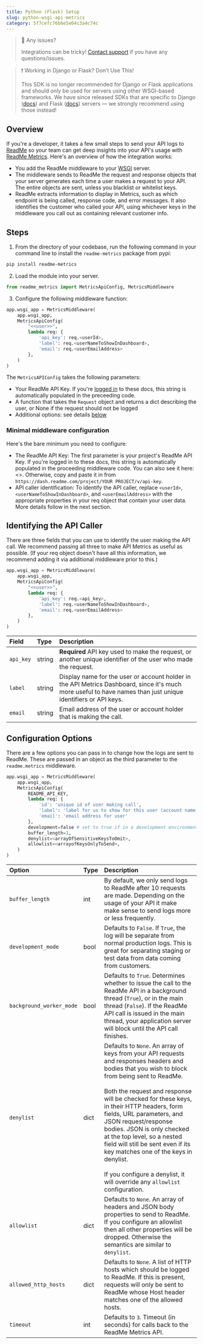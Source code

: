 ```yaml
---
title: Python (Flask) Setup
slug: python-wsgi-api-metrics
category: 5f7cefc76b6e5e04c3a4c74c
---
```


> 🚧 Any issues?
>
> Integrations can be tricky! [Contact support](https://docs.readme.com/guides/docs/contact-support) if you have any questions/issues.

> ❗ Working in Django or Flask? Don’t Use This!
>
> This SDK is no longer recommended for Django or Flask applications and should only be used for servers using other WSGI-based frameworks. We have since released SDKs that are specific to Django ([docs](https://docs.readme.com/docs/python-django-api-metrics)) and Flask ([docs](https://docs.readme.com/docs/python-flask-api-metrics)) servers — we strongly recommend using those instead!

## Overview

If you're a developer, it takes a few small steps to send your API logs to [ReadMe](http://readme.com/) so your team can get deep insights into your API's usage with [ReadMe Metrics](https://readme.com/metrics). Here's an overview of how the integration works:

<!-- TODO: we should rename these options! -->
<!--alex ignore blacklist whitelist-->

- You add the ReadMe middleware to your [WSGI](https://wsgi.readthedocs.io/) server.
- The middleware sends to ReadMe the request and response objects that your server generates each time a user makes a request to your API. The entire objects are sent, unless you blacklist or whitelist keys.
- ReadMe extracts information to display in Metrics, such as which endpoint is being called, response code, and error messages. It also identifies the customer who called your API, using whichever keys in the middleware you call out as containing relevant customer info.

## Steps

1. From the directory of your codebase, run the following command in your command line to install the `readme-metrics` package from pypi:

```bash
pip install readme-metrics
```

2. Load the module into your server.

```python
from readme_metrics import MetricsApiConfig, MetricsMiddleware
```

3. Configure the following middleware function:

```python
app.wsgi_app = MetricsMiddleware(
    app.wsgi_app,
    MetricsApiConfig(
        "<<user>>",
        lambda req: {
            'api_key': req.<userId>,
            'label': req.<userNameToShowInDashboard>,
            'email': req.<userEmailAddress>
        },
    )
)
```

The `MetricsAPIConfig` takes the following parameters:

- Your ReadMe API Key. If you're [logged in](https://dash.readme.io/to/metrics) to these docs, this string is automatically populated in the preceeding code.
- A function that takes the `Request` object and returns a dict describing the user, or None if the request should not be logged
- Additional options: see details [below](#section-configuration-options)

### Minimal middleware configuration

Here's the bare minimum you need to configure:

- The ReadMe API Key: The first parameter is your project's ReadMe API Key. If you're logged in to these docs, this string is automatically populated in the proceeding middleware code. You can also see it here: <<user>>. Otherwise, copy and paste it in from `https://dash.readme.com/project/YOUR PROJECT/v/api-key`.
- API caller identification: To identify the API caller, replace `<userId>`, `<userNameToShowInDashboard>`, and `<userEmailAddress>` with the appropriate properties in your req object that contain your user data. More details follow in the next section.

## Identifying the API Caller

There are three fields that you can use to identify the user making the API call. We recommend passing all three to make API Metrics as useful as possible. (If your req object doesn't have all this information, we recommend adding it via additional middleware prior to this.)

```python
app.wsgi_app = MetricsMiddleware(
    app.wsgi_app,
    MetricsApiConfig(
        "<<user>>",
        lambda req: {
            'api_key': req.<api_key>,
            'label': req.<userNameToShowInDashboard>,
            'email': req.<userEmailAddress>
        },
    )
)
```

<!-- prettier-ignore-start -->
| Field | Type | Description |
| :--- | :--- | :--- |
| `api_key` | string | **Required** API key used to make the request, or another unique identifier of the user who made the request. |
| `label` | string | Display name for the user or account holder in the API Metrics Dashboard, since it's much more useful to have names than just unique identifiers or API keys. |
| `email` | string | Email address of the user or account holder that is making the call. |
<!-- prettier-ignore-end -->

## Configuration Options

There are a few options you can pass in to change how the logs are sent to ReadMe. These are passed in an object as the third parameter to the `readme.metrics` middleware.

```python
app.wsgi_app = MetricsMiddleware(
    app.wsgi_app,
    MetricsApiConfig(
        README_API_KEY,
        lambda req: {
            'id': 'unique id of user making call',
            'label': 'label for us to show for this user (account name, user name, email, etc.)',
            'email': 'email address for user'
        },
        development=false # set to true if in a development environment
        buffer_length=1,
        denylist=<arrayOfSensitiveKeysToOmit>,
        allowlist=<arrayofKeysOnlyToSend>,
    )
)
```

<!-- prettier-ignore-start -->
| Option | Type | Description |
| :--- | :--- | :--- |
| `buffer_length` | int | By default, we only send logs to ReadMe after 10 requests are made. Depending on the usage of your API it make make sense to send logs more or less frequently. |
| `development_mode` | bool | Defaults to `False`. If `True`, the log will be separate from normal production logs. This is great for separating staging or test data from data coming from customers. |
| `background_worker_mode` | bool | Defaults to `True`. Determines whether to issue the call to the ReadMe API in a background thread (`True`), or in the main thread (`False`). If the ReadMe API call is issued in the main thread, your application server will block until the API call finishes. |
| `denylist` | dict | Defaults to `None`. An array of keys from your API requests and responses headers and bodies that you wish to block from being sent to ReadMe.<br /><br />Both the request and response will be checked for these keys, in their HTTP headers, form fields, URL parameters, and JSON request/response bodies. JSON is only checked at the top level, so a nested field will still be sent even if its key matches one of the keys in denylist.<br /><br />If you configure a denylist, it will override any `allowlist` configuration. |
| `allowlist`	| dict | Defaults to `None`. An array of headers and JSON body properties to send to ReadMe. If you configure an allowlist then all other properties will be dropped. Otherwise the semantics are similar to `denylist`. |
| `allowed_http_hosts` | dict | Defaults to `None`. A list of HTTP hosts which should be logged to ReadMe. If this is present, requests will only be sent to ReadMe whose Host header matches one of the allowed hosts. |
| `timeout` | int | Defaults to `3`. Timeout (in seconds) for calls back to the ReadMe Metrics API. |
<!-- prettier-ignore-end -->
